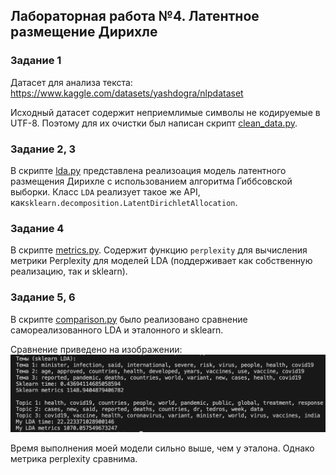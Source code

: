 ## Лабораторная работа №4. Латентное размещение Дирихле

### Задание 1

Датасет для анализа текста: 
https://www.kaggle.com/datasets/yashdogra/nlpdataset

Исходный датасет содержит неприемлимые символы не кодируемые в UTF-8. Поэтому для их очистки был написан скрипт [clean_data.py](./clean_data.py).

### Задание 2, 3
В скрипте [lda.py](./lda.py) представлена реализоация модель латентного размещения Дирихле с использованием алгоритма Гиббсовской выборки. Класс `LDA` реализует такое же API, как`sklearn.decomposition.LatentDirichletAllocation`.

### Задание 4
В скрипте [metrics.py](./metrics.py). Содержит функцию `perplexity` для вычисления метрики Perplexity для моделей LDA (поддерживает как собственную реализацию, так и sklearn).

### Задание 5, 6

В скрипте [comparison.py](./comparison.py) было реализовано сравнение самореализованного LDA и эталонного и sklearn.

Сравнение приведено на изображении:
![](./images/comp.png)

Время выполнения моей модели сильно выше, чем у эталона. Однако метрика perplexity сравнима.
